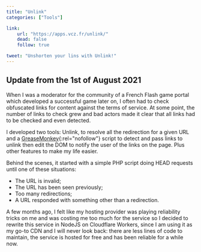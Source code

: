 ```yaml
---
title: "Unlink"
categories: ["Tools"]

link:
    url: "https://apps.vcz.fr/unlink/"
    dead: false
    follow: true

tweet: "Unshorten your lins with Unlink!"
---
```


## Update from the 1st of August 2021

When I was a moderator for the community of a French Flash game portal which developed a successful game later on, I
often had to check obfuscated links for content against the terms of service. At some point, the number of links to
check grew and bad actors made it clear that all links had to be checked and even detected.

I developed two tools: Unlink, to resolve all the redirection for a given URL and a [GreaseMonkey](https://www.greasespot.net/){:rel="nofollow"}
script to detect and pass links to unlink then edit the DOM to notify the user of the links on the page. Plus other
features to make my life easier.

Behind the scenes, it started with a simple PHP script doing HEAD requests until one of these situations:
- The URL is invalid;
- The URL has been seen previously;
- Too many redirections;
- A URL responded with something other than a redirection.

A few months ago, I felt like my hosting provider was playing reliability tricks on me and was costing me too much for
the service so I decided to rewrite this service in NodeJS on Cloudflare Workers, since I am using it as my go-to CDN
and I will never look back: there are less lines of code to maintain, the service is hosted for free and has been
reliable for a while now.
